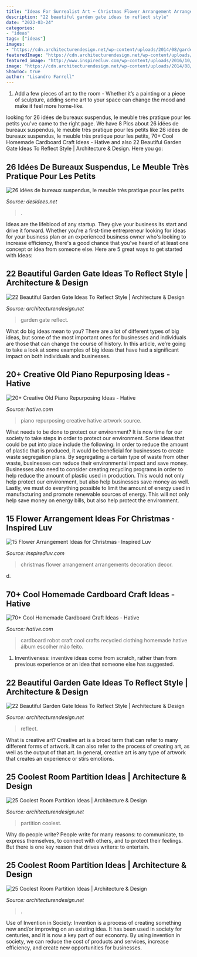 ```yaml
---
title: "Ideas For Surrealist Art ~ Christmas Flower Arrangement Arrangements Decoration Decor"
description: "22 beautiful garden gate ideas to reflect style"
date: "2023-03-24"
categories:
- "ideas"
tags: ["ideas"]
images:
- "https://cdn.architecturendesign.net/wp-content/uploads/2014/08/garden-gate-12.jpg"
featuredImage: "https://cdn.architecturendesign.net/wp-content/uploads/2014/08/753.jpg"
featured_image: "http://www.inspiredluv.com/wp-content/uploads/2016/10/6-Flower-Arrangements-for-Christmas.jpg"
image: "https://cdn.architecturendesign.net/wp-content/uploads/2014/08/951.jpg"
ShowToc: true
author: "Lisandro Farrell"
---
```



1. Add a few pieces of art to the room - Whether it’s a painting or a piece of sculpture, adding some art to your space can change the mood and make it feel more home-like.

	

		
looking for 26 idées de bureaux suspendus, le meuble très pratique pour les petits you've came to the right page. We have 8 Pics about 26 idées de bureaux suspendus, le meuble très pratique pour les petits like 26 idées de bureaux suspendus, le meuble très pratique pour les petits, 70+ Cool Homemade Cardboard Craft Ideas - Hative and also 22 Beautiful Garden Gate Ideas To Reflect Style | Architecture &amp; Design. Here you go:
		
    
## 26 Idées De Bureaux Suspendus, Le Meuble Très Pratique Pour Les Petits

<img loading=lazy src="http://desidees.net/wp-content/uploads/2017/01/bureau-suspendu-bois-massif-armoires-hautes-faux-plafond-design.jpg" onerror="this.onerror=null;this.src='https://tse2.mm.bing.net/th?id=OIP.HA_yj_DsRsmthRFltVQOHAHaJ4&amp;pid=15.1';" alt="26 idées de bureaux suspendus, le meuble très pratique pour les petits">

_Source: desidees.net_

>. 

	

Ideas are the lifeblood of any startup. They give your business its start and drive it forward. Whether you're a first-time entrepreneur looking for ideas for your business plan or an experienced business owner who's looking to increase efficiency, there's a good chance that you've heard of at least one concept or idea from someone else. Here are 5 great ways to get started with Ideas:

    
## 22 Beautiful Garden Gate Ideas To Reflect Style | Architecture &amp; Design

<img loading=lazy src="https://cdn.architecturendesign.net/wp-content/uploads/2014/08/garden-gate-4.jpg" onerror="this.onerror=null;this.src='https://tse3.mm.bing.net/th?id=OIP.v8dIWN7tgf6sMQfllyHVpAHaKw&amp;pid=15.1';" alt="22 Beautiful Garden Gate Ideas To Reflect Style | Architecture &amp; Design">

_Source: architecturendesign.net_

>garden gate reflect. 

	

What do big ideas mean to you?
There are a lot of different types of big ideas, but some of the most important ones for businesses and individuals are those that can change the course of history. In this article, we’re going to take a look at some examples of big ideas that have had a significant impact on both individuals and businesses.

    
## 20+ Creative Old Piano Repurposing Ideas - Hative

<img loading=lazy src="https://hative.com/wp-content/uploads/2015/03/piano-repurposing-ideas/11-creative-old-piano-repurposing-ideas.jpg" onerror="this.onerror=null;this.src='https://tse4.mm.bing.net/th?id=OIP.mAqNnoQlo4OU2jQxl7SVZwHaJ4&amp;pid=15.1';" alt="20+ Creative Old Piano Repurposing Ideas - Hative">

_Source: hative.com_

>piano repurposing creative hative artwork source. 

	

What needs to be done to protect our environment?
It is now time for our society to take steps in order to protect our environment. Some ideas that could be put into place include the following:
In order to reduce the amount of plastic that is produced, it would be beneficial for businesses to create waste segregation plans. By segregating a certain type of waste from other waste, businesses can reduce their environmental impact and save money. Businesses also need to consider creating recycling programs in order to help reduce the amount of plastic used in production. This would not only help protect our environment, but also help businesses save money as well. Lastly, we must do everything possible to limit the amount of energy used in manufacturing and promote renewable sources of energy. This will not only help save money on energy bills, but also help protect the environment.

    
## 15 Flower Arrangement Ideas For Christmas · Inspired Luv

<img loading=lazy src="http://www.inspiredluv.com/wp-content/uploads/2016/10/6-Flower-Arrangements-for-Christmas.jpg" onerror="this.onerror=null;this.src='https://tse4.mm.bing.net/th?id=OIP.9nsHSk0VRqhw8Cyhjt_negHaLR&amp;pid=15.1';" alt="15 Flower Arrangement Ideas for Christmas · Inspired Luv">

_Source: inspiredluv.com_

>christmas flower arrangement arrangements decoration decor. 

	

d.

    
## 70+ Cool Homemade Cardboard Craft Ideas - Hative

<img loading=lazy src="https://hative.com/wp-content/uploads/2014/04/cardboard-crafts/5-cardboard-robot-clothing.jpg" onerror="this.onerror=null;this.src='https://tse1.mm.bing.net/th?id=OIP.5tsWEVO7oFMdJ-fHssQdjwHaJ4&amp;pid=15.1';" alt="70+ Cool Homemade Cardboard Craft Ideas - Hative">

_Source: hative.com_

>cardboard robot craft cool crafts recycled clothing homemade hative álbum escolher mão feito. 

	

1. Inventiveness: inventive ideas come from scratch, rather than from previous experience or an idea that someone else has suggested.

    
## 22 Beautiful Garden Gate Ideas To Reflect Style | Architecture &amp; Design

<img loading=lazy src="https://cdn.architecturendesign.net/wp-content/uploads/2014/08/garden-gate-12.jpg" onerror="this.onerror=null;this.src='https://tse3.mm.bing.net/th?id=OIP.W8hQ_LGzUJ7DtbTDIOPoAQHaLF&amp;pid=15.1';" alt="22 Beautiful Garden Gate Ideas To Reflect Style | Architecture &amp; Design">

_Source: architecturendesign.net_

>reflect. 

	

What is creative art?
Creative art is a broad term that can refer to many different forms of artwork. It can also refer to the process of creating art, as well as the output of that art. In general, creative art is any type of artwork that creates an experience or stirs emotions.

    
## 25 Coolest Room Partition Ideas | Architecture &amp; Design

<img loading=lazy src="https://cdn.architecturendesign.net/wp-content/uploads/2014/08/951.jpg" onerror="this.onerror=null;this.src='https://tse1.mm.bing.net/th?id=OIP.l6uPWvwx0ulWGilhQm37mgHaLK&amp;pid=15.1';" alt="25 Coolest Room Partition Ideas | Architecture &amp; Design">

_Source: architecturendesign.net_

>partition coolest. 

	

Why do people write?
People write for many reasons: to communicate, to express themselves, to connect with others, and to protect their feelings. But there is one key reason that drives writers: to entertain.

    
## 25 Coolest Room Partition Ideas | Architecture &amp; Design

<img loading=lazy src="https://cdn.architecturendesign.net/wp-content/uploads/2014/08/753.jpg" onerror="this.onerror=null;this.src='https://tse1.mm.bing.net/th?id=OIP.vY66Fsip9dzeE_fMcrXXUQHaLK&amp;pid=15.1';" alt="25 Coolest Room Partition Ideas | Architecture &amp; Design">

_Source: architecturendesign.net_

>. 

	

Use of Invention in Society:
Invention is a process of creating something new and/or improving on an existing idea. It has been used in society for centuries, and it is now a key part of our economy. By using invention in society, we can reduce the cost of products and services, increase efficiency, and create new opportunities for businesses.

